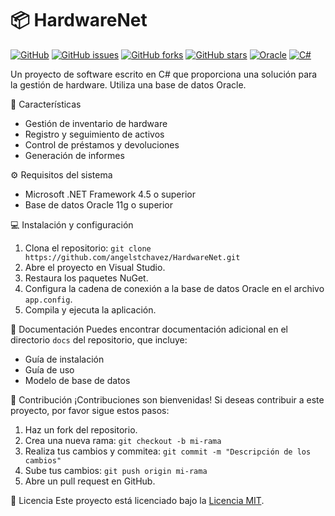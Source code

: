 📦 HardwareNet
=======
[![GitHub](https://img.shields.io/github/license/angelstchavez/HardwareNet?style=plastic)](LICENSE)
[![GitHub issues](https://img.shields.io/github/issues/angelstchavez/HardwareNet?style=plastic)](https://github.com/angelstchavez/HardwareNet/issues)
[![GitHub forks](https://img.shields.io/github/forks/angelstchavez/HardwareNet?style=plastic)](https://github.com/angelstchavez/HardwareNet/network/members)
[![GitHub stars](https://img.shields.io/github/stars/angelstchavez/HardwareNet?style=plastic)](https://github.com/angelstchavez/HardwareNet/stargazers)
[![Oracle](https://img.shields.io/badge/database-Oracle-red?style=plastic)](https://www.oracle.com)
[![C#](https://img.shields.io/badge/language-C%23-blue?style=plastic)](https://docs.microsoft.com/en-us/dotnet/csharp/)

Un proyecto de software escrito en C# que proporciona una solución para la gestión de hardware. Utiliza una base de datos Oracle.

🚀 Características
- Gestión de inventario de hardware
- Registro y seguimiento de activos
- Control de préstamos y devoluciones
- Generación de informes

⚙️ Requisitos del sistema
- Microsoft .NET Framework 4.5 o superior
- Base de datos Oracle 11g o superior

💻 Instalación y configuración
1. Clona el repositorio: `git clone https://github.com/angelstchavez/HardwareNet.git`
2. Abre el proyecto en Visual Studio.
3. Restaura los paquetes NuGet.
4. Configura la cadena de conexión a la base de datos Oracle en el archivo `app.config`.
5. Compila y ejecuta la aplicación.

📖 Documentación
Puedes encontrar documentación adicional en el directorio `docs` del repositorio, que incluye:
- Guía de instalación
- Guía de uso
- Modelo de base de datos

🤝 Contribución
¡Contribuciones son bienvenidas! Si deseas contribuir a este proyecto, por favor sigue estos pasos:
1. Haz un fork del repositorio.
2. Crea una nueva rama: `git checkout -b mi-rama`
3. Realiza tus cambios y commitea: `git commit -m "Descripción de los cambios"`
4. Sube tus cambios: `git push origin mi-rama`
5. Abre un pull request en GitHub.

📄 Licencia
Este proyecto está licenciado bajo la [Licencia MIT](LICENSE).

